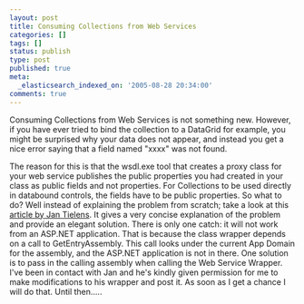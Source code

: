 ```yaml
---
layout: post
title: Consuming Collections from Web Services
categories: []
tags: []
status: publish
type: post
published: true
meta:
  _elasticsearch_indexed_on: '2005-08-28 20:34:00'
comments: true
---
```

<p>Consuming Collections from Web Services is not something new. However, if you have ever tried to bind the collection to a DataGrid for example, you might be surprised why your data does not appear, and instead you get a nice error saying that a field named &quot;xxxx&quot; was not found. </p>  <p>The reason for this is that the wsdl.exe tool that creates a proxy class for your web service publishes the public properties you had created in your class as public fields and not properties. For Collections to be used directly in databound controls, the fields have to be public properties. So what to do? Well instead of explaining the problem from scratch; take a look at this <a href="http://www.microsoft.com/belux/nl/msdn/community/columns/jtielens/webservicewrapper.mspx">article by Jan Tielens</a>. It gives a very concise explanation of the problem and provide an elegant solution. There is only one catch: it will not work from an ASP.NET application. That is because the class wrapper depends on a call to GetEntryAssembly. This call looks under the current App Domain for the assembly, and the ASP.NET application is not in there. One solution is to pass in the calling assembly when calling the Web Service Wrapper. I&#039;ve been in contact with Jan and he&#039;s kindly given permission for me to make modifications to his wrapper and post it. As soon as I get a chance I will do that. Until then.....</p>
